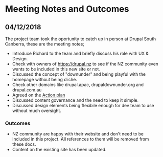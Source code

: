 # Meeting Notes and Outcomes

## 04/12/2018

The project team took the oportunity to catch up in person at Drupal South Canberra, these are the meeting notes;

* Introduce Richard to the team and briefly discuss his role with UX & Design.
* Check with owners of https://drupal.nz to see if the NZ community even wants to be included in this new site or not.
* Discussed the concept of "downunder" and being playful with the homepage without being cliche.
* Check other domains like drupal.apac, drupaldownunder.org and drupal.com.au
* Agreed on the [Action plan](https://github.com/drupal-au/drupal-au-docs/blob/master/plan/README.md)
* Discussed content governance and the need to keep it simple.
* Discussed design elements being flexibile enough for dev team to use without much oversight.

### Outcomes

* NZ community are happy with their website and don't need to be included in this project. All references to them will be removed from these docs.
* Content on the existing site has been updated.